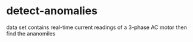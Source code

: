 # detect-anomalies
data set contains real-time current readings of a 3-phase AC motor then find the ananomiles
